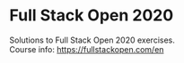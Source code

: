 # Full Stack Open 2020
Solutions to Full Stack Open 2020 exercises.\
Course info: https://fullstackopen.com/en
